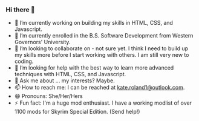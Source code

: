 ### Hi there 👋




- 🔭 I’m currently working on building my skills in HTML, CSS, and Javascript. 
- 🌱 I’m currently enrolled in the B.S. Software Development from Western Governors' University. 
- 👯 I’m looking to collaborate on - not sure yet. I think I need to build up my skills more before I start working with others. I am still very new to coding.
- 🤔 I’m looking for help with the best way to learn more advanced techniques with HTML, CSS, and Javascript. 
- 💬 Ask me about ... my interests? Maybe. 
- 📫 How to reach me: I can be reached at kate.roland1@outlook.com.
- 😄 Pronouns: She/Her/Hers
- ⚡ Fun fact: I'm a huge mod enthusiast. I have a working modlist of over 1100 mods for Skyrim Special Edition. (Send help!)


